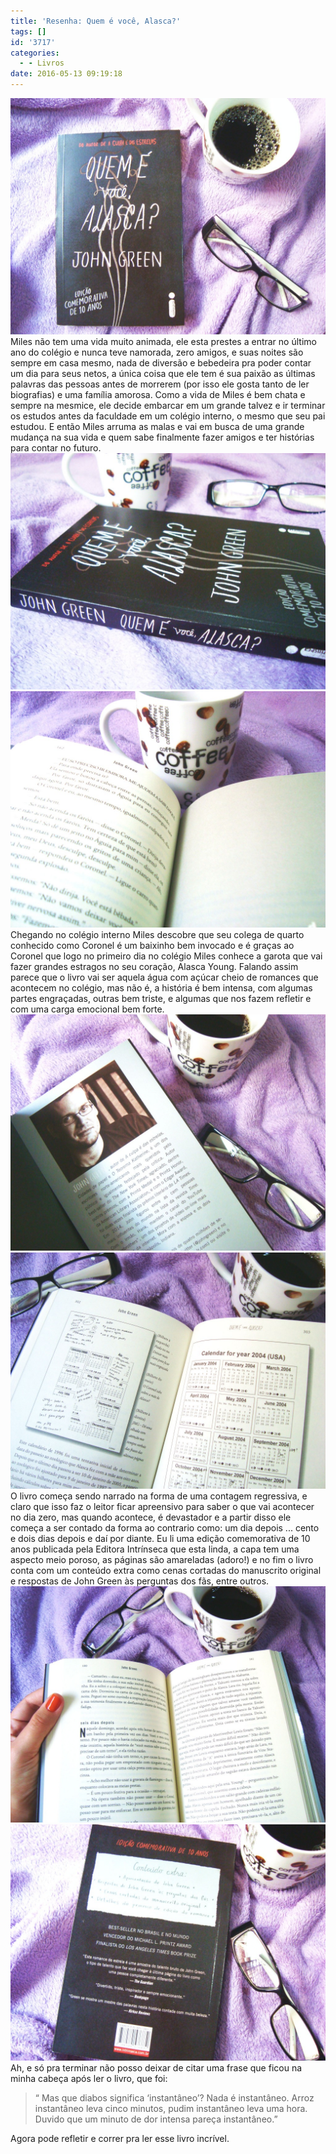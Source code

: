 ```yaml
---
title: 'Resenha: Quem é você, Alasca?'
tags: []
id: '3717'
categories:
  - - Livros
date: 2016-05-13 09:19:18
---
```


[![quem é você alasca ](/wp-content/uploads/2016/05/Capa-do-livro-Quem-é-você-Alasca-1024x768.jpg)](/wp-content/uploads/2016/05/Capa-do-livro-Quem-é-você-Alasca.jpg) Miles não tem uma vida muito animada, ele esta prestes a entrar no último ano do colégio e nunca teve namorada, zero amigos, e suas noites são sempre em casa mesmo, nada de diversão e bebedeira pra poder contar um dia para seus netos, a única coisa que ele tem é sua paixão as últimas palavras das pessoas antes de morrerem (por isso ele gosta tanto de ler biografias) e uma família amorosa. Como a vida de Miles é bem chata e sempre na mesmice, ele decide embarcar em um grande talvez e ir terminar os estudos antes da faculdade em um colégio interno, o mesmo que seu pai estudou. E então Miles arruma as malas e vai em busca de uma grande mudança na sua vida e quem sabe finalmente fazer amigos e ter histórias para contar no futuro. [![resumo - quem é você, Alasca?](/wp-content/uploads/2016/05/lombada-do-livro-quem-é-você-alasca-1024x768.jpg)](/wp-content/uploads/2016/05/lombada-do-livro-quem-é-você-alasca.jpg) [![resenha do livro - quem é você, Alasca?](/wp-content/uploads/2016/05/resumo-Quem-é-você-Alasca-1024x768.jpg)](/wp-content/uploads/2016/05/resumo-Quem-é-você-Alasca.jpg) Chegando no colégio interno Miles descobre que seu colega de quarto conhecido como Coronel é um baixinho bem invocado e é graças ao Coronel que logo no primeiro dia no colégio Miles conhece a garota que vai fazer grandes estragos no seu coração, Alasca Young. Falando assim parece que o livro vai ser aquela água com açúcar cheio de romances que acontecem no colégio, mas não é, a história é bem intensa, com algumas partes engraçadas, outras bem triste, e algumas que nos fazem refletir e com uma carga emocional bem forte. [![John Green - quem é você Alasca?](/wp-content/uploads/2016/05/John-Green-livro-quem-é-você-Alasca-1024x768.jpg)](/wp-content/uploads/2016/05/John-Green-livro-quem-é-você-Alasca.jpg) [![ Quem é você, Alasca? - Resenha ](/wp-content/uploads/2016/05/páginas-do-livro-quem-é-você-Alasca-1024x768.jpg)](/wp-content/uploads/2016/05/páginas-do-livro-quem-é-você-Alasca.jpg) O livro começa sendo narrado na forma de uma contagem regressiva, e claro que isso faz o leitor ficar apreensivo para saber o que vai acontecer no dia zero, mas quando acontece, é devastador e a partir disso ele começa a ser contado da forma ao contrario como: um dia depois ... cento e dois dias depois e daí por diante. Eu li uma edição comemorativa de 10 anos publicada pela Editora Intrínseca que esta linda, a capa tem uma aspecto meio poroso, as páginas são amareladas (adoro!) e no fim o livro conta com um conteúdo extra como cenas cortadas do manuscrito original e respostas de John Green às perguntas dos fãs, entre outros. [![resumo - quem é você alasca ](/wp-content/uploads/2016/05/Livro-quem-é-você-Alasca-1024x768.jpg)](/wp-content/uploads/2016/05/Livro-quem-é-você-Alasca.jpg) [![resenha do livro - quem é você alasca?](/wp-content/uploads/2016/05/contra-capa-livro-quem-é-você-alasca-1024x768.jpg)](/wp-content/uploads/2016/05/contra-capa-livro-quem-é-você-alasca.jpg) Ah, e só pra terminar não posso deixar de citar uma frase que ficou na minha cabeça após ler o livro, que foi:

> “ Mas que diabos significa ‘instantâneo’? Nada é instantâneo. Arroz instantâneo leva cinco minutos, pudim instantâneo leva uma hora. Duvido que um minuto de dor intensa pareça instantâneo.”

Agora pode refletir e correr pra ler esse livro incrível.
